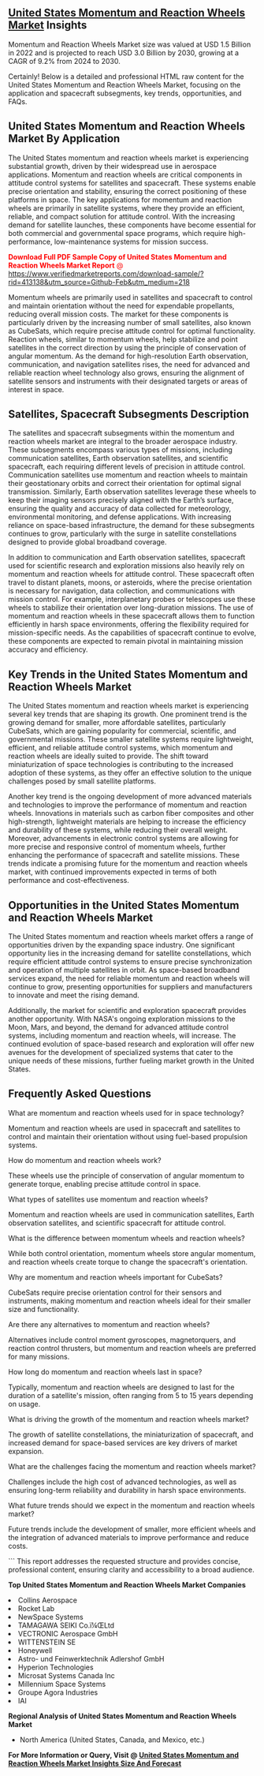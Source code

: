<h2><a href="https://www.verifiedmarketreports.com/download-sample/?rid=413138&amp;utm_source=Github-Feb&amp;utm_medium=218" target="_blank">United States Momentum and Reaction Wheels Market</a> Insights</h2><p>Momentum and Reaction Wheels Market size was valued at USD 1.5 Billion in 2022 and is projected to reach USD 3.0 Billion by 2030, growing at a CAGR of 9.2% from 2024 to 2030.</p><p>Certainly! Below is a detailed and professional HTML raw content for the United States Momentum and Reaction Wheels Market, focusing on the application and spacecraft subsegments, key trends, opportunities, and FAQs.  <h2>United States Momentum and Reaction Wheels Market By Application</h2> <p>The United States momentum and reaction wheels market is experiencing substantial growth, driven by their widespread use in aerospace applications. Momentum and reaction wheels are critical components in attitude control systems for satellites and spacecraft. These systems enable precise orientation and stability, ensuring the correct positioning of these platforms in space. The key applications for momentum and reaction wheels are primarily in satellite systems, where they provide an efficient, reliable, and compact solution for attitude control. With the increasing demand for satellite launches, these components have become essential for both commercial and governmental space programs, which require high-performance, low-maintenance systems for mission success.</p> <p><p><span class=""><span style="color: #ff0000;"><strong>Download Full PDF Sample Copy of United States Momentum and Reaction Wheels Market Report</strong> @ </span><a href="https://www.verifiedmarketreports.com/download-sample/?rid=413138&amp;utm_source=Github-Feb&amp;utm_medium=218" target="_blank">https://www.verifiedmarketreports.com/download-sample/?rid=413138&amp;utm_source=Github-Feb&amp;utm_medium=218</a></span></p></p> <p>Momentum wheels are primarily used in satellites and spacecraft to control and maintain orientation without the need for expendable propellants, reducing overall mission costs. The market for these components is particularly driven by the increasing number of small satellites, also known as CubeSats, which require precise attitude control for optimal functionality. Reaction wheels, similar to momentum wheels, help stabilize and point satellites in the correct direction by using the principle of conservation of angular momentum. As the demand for high-resolution Earth observation, communication, and navigation satellites rises, the need for advanced and reliable reaction wheel technology also grows, ensuring the alignment of satellite sensors and instruments with their designated targets or areas of interest in space.</p> <h2>Satellites, Spacecraft Subsegments Description</h2> <p>The satellites and spacecraft subsegments within the momentum and reaction wheels market are integral to the broader aerospace industry. These subsegments encompass various types of missions, including communication satellites, Earth observation satellites, and scientific spacecraft, each requiring different levels of precision in attitude control. Communication satellites use momentum and reaction wheels to maintain their geostationary orbits and correct their orientation for optimal signal transmission. Similarly, Earth observation satellites leverage these wheels to keep their imaging sensors precisely aligned with the Earth’s surface, ensuring the quality and accuracy of data collected for meteorology, environmental monitoring, and defense applications. With increasing reliance on space-based infrastructure, the demand for these subsegments continues to grow, particularly with the surge in satellite constellations designed to provide global broadband coverage.</p> <p>In addition to communication and Earth observation satellites, spacecraft used for scientific research and exploration missions also heavily rely on momentum and reaction wheels for attitude control. These spacecraft often travel to distant planets, moons, or asteroids, where the precise orientation is necessary for navigation, data collection, and communications with mission control. For example, interplanetary probes or telescopes use these wheels to stabilize their orientation over long-duration missions. The use of momentum and reaction wheels in these spacecraft allows them to function efficiently in harsh space environments, offering the flexibility required for mission-specific needs. As the capabilities of spacecraft continue to evolve, these components are expected to remain pivotal in maintaining mission accuracy and efficiency.</p> <h2>Key Trends in the United States Momentum and Reaction Wheels Market</h2> <p>The United States momentum and reaction wheels market is experiencing several key trends that are shaping its growth. One prominent trend is the growing demand for smaller, more affordable satellites, particularly CubeSats, which are gaining popularity for commercial, scientific, and governmental missions. These smaller satellite systems require lightweight, efficient, and reliable attitude control systems, which momentum and reaction wheels are ideally suited to provide. The shift toward miniaturization of space technologies is contributing to the increased adoption of these systems, as they offer an effective solution to the unique challenges posed by small satellite platforms.</p> <p>Another key trend is the ongoing development of more advanced materials and technologies to improve the performance of momentum and reaction wheels. Innovations in materials such as carbon fiber composites and other high-strength, lightweight materials are helping to increase the efficiency and durability of these systems, while reducing their overall weight. Moreover, advancements in electronic control systems are allowing for more precise and responsive control of momentum wheels, further enhancing the performance of spacecraft and satellite missions. These trends indicate a promising future for the momentum and reaction wheels market, with continued improvements expected in terms of both performance and cost-effectiveness.</p> <h2>Opportunities in the United States Momentum and Reaction Wheels Market</h2> <p>The United States momentum and reaction wheels market offers a range of opportunities driven by the expanding space industry. One significant opportunity lies in the increasing demand for satellite constellations, which require efficient attitude control systems to ensure precise synchronization and operation of multiple satellites in orbit. As space-based broadband services expand, the need for reliable momentum and reaction wheels will continue to grow, presenting opportunities for suppliers and manufacturers to innovate and meet the rising demand.</p> <p>Additionally, the market for scientific and exploration spacecraft provides another opportunity. With NASA's ongoing exploration missions to the Moon, Mars, and beyond, the demand for advanced attitude control systems, including momentum and reaction wheels, will increase. The continued evolution of space-based research and exploration will offer new avenues for the development of specialized systems that cater to the unique needs of these missions, further fueling market growth in the United States.</p> <h2>Frequently Asked Questions</h2> <p>What are momentum and reaction wheels used for in space technology?</p> <p>Momentum and reaction wheels are used in spacecraft and satellites to control and maintain their orientation without using fuel-based propulsion systems.</p> <p>How do momentum and reaction wheels work?</p> <p>These wheels use the principle of conservation of angular momentum to generate torque, enabling precise attitude control in space.</p> <p>What types of satellites use momentum and reaction wheels?</p> <p>Momentum and reaction wheels are used in communication satellites, Earth observation satellites, and scientific spacecraft for attitude control.</p> <p>What is the difference between momentum wheels and reaction wheels?</p> <p>While both control orientation, momentum wheels store angular momentum, and reaction wheels create torque to change the spacecraft's orientation.</p> <p>Why are momentum and reaction wheels important for CubeSats?</p> <p>CubeSats require precise orientation control for their sensors and instruments, making momentum and reaction wheels ideal for their smaller size and functionality.</p> <p>Are there any alternatives to momentum and reaction wheels?</p> <p>Alternatives include control moment gyroscopes, magnetorquers, and reaction control thrusters, but momentum and reaction wheels are preferred for many missions.</p> <p>How long do momentum and reaction wheels last in space?</p> <p>Typically, momentum and reaction wheels are designed to last for the duration of a satellite's mission, often ranging from 5 to 15 years depending on usage.</p> <p>What is driving the growth of the momentum and reaction wheels market?</p> <p>The growth of satellite constellations, the miniaturization of spacecraft, and increased demand for space-based services are key drivers of market expansion.</p> <p>What are the challenges facing the momentum and reaction wheels market?</p> <p>Challenges include the high cost of advanced technologies, as well as ensuring long-term reliability and durability in harsh space environments.</p> <p>What future trends should we expect in the momentum and reaction wheels market?</p> <p>Future trends include the development of smaller, more efficient wheels and the integration of advanced materials to improve performance and reduce costs.</p> ``` This report addresses the requested structure and provides concise, professional content, ensuring clarity and accessibility to a broad audience.</p><p><strong>Top United States Momentum and Reaction Wheels Market Companies</strong></p><div data-test-id=""><p><li>Collins Aerospace</li><li> Rocket Lab</li><li> NewSpace Systems</li><li> TAMAGAWA SEIKI Co.ï¼ŒLtd</li><li> VECTRONIC Aerospace GmbH</li><li> WITTENSTEIN SE</li><li> Honeywell</li><li> Astro- und Feinwerktechnik Adlershof GmbH</li><li> Hyperion Technologies</li><li> Microsat Systems Canada Inc</li><li> Millennium Space Systems</li><li> Groupe Agora Industries</li><li> IAI</li></p><div><strong>Regional Analysis of&nbsp;United States Momentum and Reaction Wheels Market</strong></div><ul><li dir="ltr"><p dir="ltr">North America&nbsp;(United States, Canada, and Mexico, etc.)</p></li></ul><p><strong>For More Information or Query, Visit @&nbsp;</strong><strong><a href="https://www.verifiedmarketreports.com/product/momentum-and-reaction-wheels-market/?utm_source=Github-Feb&amp;utm_medium=218" target="_blank">United States Momentum and Reaction Wheels Market Insights Size And Forecast</a></strong></p></div>
